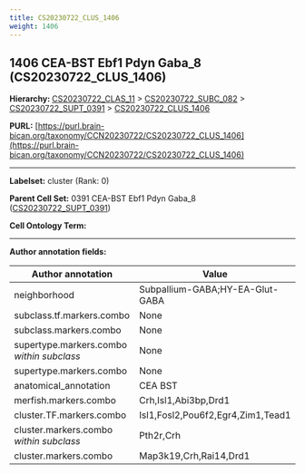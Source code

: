 ```yaml
---
title: CS20230722_CLUS_1406
weight: 1406
---
```

## 1406 CEA-BST Ebf1 Pdyn Gaba_8 (CS20230722_CLUS_1406)
<b>Hierarchy: </b>
[CS20230722_CLAS_11](../CS20230722_CLAS_11) >
[CS20230722_SUBC_082](../CS20230722_SUBC_082) >
[CS20230722_SUPT_0391](../CS20230722_SUPT_0391) >
[CS20230722_CLUS_1406](../CS20230722_CLUS_1406)

**PURL:** [https://purl.brain-bican.org/taxonomy/CCN20230722/CS20230722_CLUS_1406](https://purl.brain-bican.org/taxonomy/CCN20230722/CS20230722_CLUS_1406)

---


**Labelset:** cluster (Rank: 0)

**Parent Cell Set:** 0391 CEA-BST Ebf1 Pdyn Gaba_8 ([CS20230722_SUPT_0391](../CS20230722_SUPT_0391))



**Cell Ontology Term:** 

[MARKER GENES.]: #


---

[TRANSFERRED ANNOTATIONS.]: #


[AUTHOR ANNOTATION FIELDS.]: #


**Author annotation fields:**

| Author annotation | Value |
|-------------------|-------|
|neighborhood|Subpallium-GABA;HY-EA-Glut-GABA|
|subclass.tf.markers.combo|None|
|subclass.markers.combo|None|
|supertype.markers.combo _within subclass_|None|
|supertype.markers.combo|None|
|anatomical_annotation|CEA BST|
|merfish.markers.combo|Crh,Isl1,Abi3bp,Drd1|
|cluster.TF.markers.combo|Isl1,Fosl2,Pou6f2,Egr4,Zim1,Tead1|
|cluster.markers.combo _within subclass_|Pth2r,Crh|
|cluster.markers.combo|Map3k19,Crh,Rai14,Drd1|
